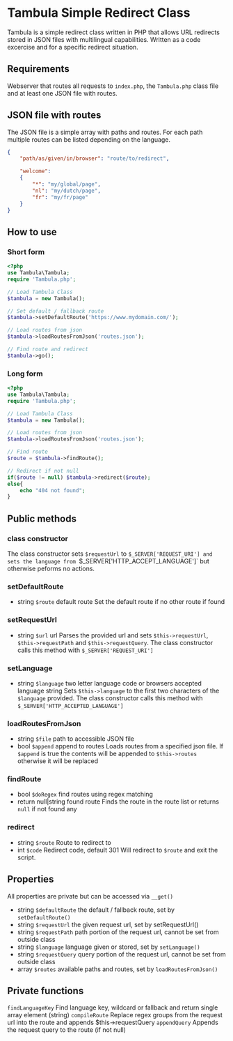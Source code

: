 # Tambula Simple Redirect Class
Tambula is a simple redirect class written in PHP that allows URL redirects stored in JSON files with multilingual capabilities. Written as a code excercise and for a specific redirect situation.

## Requirements
Webserver that routes all requests to `index.php`, the `Tambula.php` class file and at least one JSON file with routes.

## JSON file with routes
The JSON file is a simple array with paths and routes. For each path multiple routes can be listed depending on the language.
```json
{
    "path/as/given/in/browser": "route/to/redirect",

    "welcome":
    {
        "*": "my/global/page",
        "nl": "my/dutch/page",
        "fr": "my/fr/page"
    }
}
````

## How to use
### Short form
```php
<?php
use Tambula\Tambula;
require 'Tambula.php';

// Load Tambula Class
$tambula = new Tambula();

// Set default / fallback route
$tambula->setDefaultRoute('https://www.mydomain.com/');

// Load routes from json
$tambula->loadRoutesFromJson('routes.json');

// Find route and redirect
$tambula->go();
```

### Long form
```php
<?php
use Tambula\Tambula;
require 'Tambula.php';

// Load Tambula Class
$tambula = new Tambula();

// Load routes from json
$tambula->loadRoutesFromJson('routes.json');

// Find route
$route = $tambula->findRoute();

// Redirect if not null
if($route != null) $tambula->redirect($route);
else{
    echo "404 not found";
}
```

## Public methods
### class constructor
The class constructor sets `$requestUrl` to `$_SERVER['REQUEST_URI'] and sets the language from `$_SERVER['HTTP_ACCEPT_LANGUAGE']` but otherwise peforms no actions.

### setDefaultRoute
* string `$route` default route
Set the default route if no other route if found

### setRequestUrl
* string `$url` url
Parses the provided url and sets `$this->requestUrl`, `$this->requestPath` and `$this->requestQuery`. The class constructor calls this method with `$_SERVER['REQUEST_URI']`

### setLanguage
* string `$language` two letter language code or browsers accepted language string
Sets `$this->language` to the first two characters of the `$language` provided. The class constructor calls this method with `$_SERVER['HTTP_ACCEPTED_LANGUAGE']`

### loadRoutesFromJson
* string `$file` path to accessible JSON file
* bool `$append` append to routes
Loads routes from a specified json file. If `$append` is true the contents will be appended to `$this->routes` otherwise it will be replaced

### findRoute
* bool `$doRegex` find routes using regex matching
* return null|string found route
Finds the route in the route list or returns `null` if not found any

### redirect
* string `$route` Route to redirect to
* int `$code` Redirect code, default 301
Will redirect to `$route` and exit the script.

## Properties
All properties are private but can be accessed via `__get()`
* string `$defaultRoute` the default / fallback route, set by `setDefaultRoute()`
* string `$requestUrl` the given request url, set by setRequestUrl()
* string `$requestPath` path portion of the request url, cannot be set from outside class
* string `$language` language given or stored, set by `setLanguage()`
* string `$requestQuery` query portion of the request url, cannot be set from outside class
* array `$routes` available paths and routes, set by `loadRoutesFromJson()`

## Private functions
`findLanguageKey` Find language key, wildcard or fallback and return single array element (string)
`compileRoute` Replace regex groups from the request url into the route and appends $this->requestQuery
`appendQuery` Appends the request query to the route (if not null)